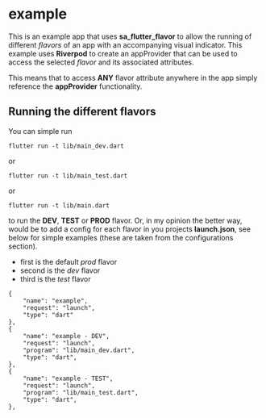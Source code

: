 # example

This is an example app that uses **sa_flutter_flavor**  to allow the running of different *flavors* of an app with an accompanying visual indicator. This example uses **Riverpod** to create an appProvider that can be used to access the selected *flavor* and its associated attributes.

This means that to access **ANY** flavor attribute anywhere in the app simply reference the **appProvider** functionality.


## Running the different flavors
You can simple run

```
flutter run -t lib/main_dev.dart
```

or

```
flutter run -t lib/main_test.dart
```

or

```
flutter run -t lib/main.dart
```

to run the **DEV**, **TEST** or **PROD**  flavor. Or, in my opinion the better way, would be to add a config for each flavor in you projects **launch.json**, see below for simple examples (these are taken from the configurations section).

- first is the default *prod* flavor
- second is the *dev* flavor
- third is the *test* flavor

```
{
    "name": "example",
    "request": "launch",
    "type": "dart"
},
{
    "name": "example - DEV",
    "request": "launch",
    "program": "lib/main_dev.dart",
    "type": "dart",
},  
{
    "name": "example - TEST",
    "request": "launch",
    "program": "lib/main_test.dart",
    "type": "dart",
},  
```


